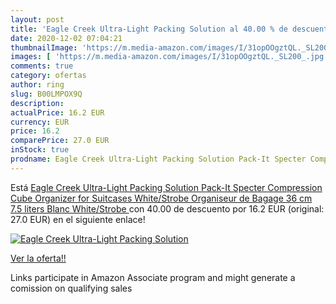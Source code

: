 ```yaml
---
layout: post
title: 'Eagle Creek Ultra-Light Packing Solution al 40.00 % de descuento'
date: 2020-12-02 07:04:21
thumbnailImage: 'https://m.media-amazon.com/images/I/31opOOgztQL._SL200_.jpg'
images: [ 'https://m.media-amazon.com/images/I/31opOOgztQL._SL200_.jpg' ]
comments: true
category: ofertas
author: ring
slug: B00LMPOX9Q
description:
actualPrice: 16.2 EUR
currency: EUR
price: 16.2
comparePrice: 27.0 EUR
inStock: true
prodname: Eagle Creek Ultra-Light Packing Solution Pack-It Specter Compression Cube Organizer for Suitcases  White/Strobe Organiseur de Bagage  36 cm  7.5 liters  Blanc  White/Strobe 
---
```


Está [Eagle Creek Ultra-Light Packing Solution Pack-It Specter Compression Cube Organizer for Suitcases  White/Strobe Organiseur de Bagage  36 cm  7.5 liters  Blanc  White/Strobe ](https://www.amazon.fr/dp/B00LMPOX9Q/?tag=tolees0d-21) con 40.00 de descuento por 16.2 EUR (original: 27.0 EUR) en el siguiente enlace!

[![Eagle Creek Ultra-Light Packing Solution](https://m.media-amazon.com/images/I/31opOOgztQL._SL200_.jpg)](https://www.amazon.fr/dp/B00LMPOX9Q/?tag=tolees0d-21)

[Ver la oferta!!](https://www.amazon.fr/dp/B00LMPOX9Q/?tag=tolees0d-21)

Links participate in Amazon Associate program and might generate a comission on qualifying sales


